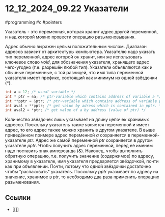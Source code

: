 # 12_12_2024_09.22 Указатели
#programming #c #pointers

Указатель - это переменная, которая хранит адрес другой переменной, и над которой можно провести операцию разыменовывания.

Адрес обычно выражен целым положительным числом. Диапазон адресов зависит от архитектуры компьютера. Указателю надо указать тип переменной, адрес которой он хранит, или же использовать ключевое слово _void_, для обозначения указателя, хранящего адрес чего-угодно (т.е. разрешён любой тип). Указатели объявляются как и обычные переменные, с той разницей, что имя типа переменной указателя имеет префикс, состоящий как минимум из одной звёздочки (_*_).

```c
int a = 12; /* usual variable */
int * ptr = &a; /* ptr-variable which contains address of variable a */
int **pptr = &ptr; /* ptr-variable which contains address of variable ptr */
int aval = **pptr; /* get value by adress which is contained in pptr. */
int aval2 = *ptr; /* get value of a by address (value of ptr) */
```

Количество звёздочек лишь указывает на длину цепочек хранимых адресов. Поскольку указатель также является переменной и имеет адрес, то его адрес также можно хранить в другом указателе. В выше приведённом примере адрес переменной _a_ сохраняется в переменной-указателе _ptr_. Адрес же самой переменной _ptr_ сохраняется в другом указателе _pptr_. Чтобы получить адрес переменной, перед её именем надо поставить знак амперсанда (_&_). Наконец, чтобы выполнить обратную операцию, т.е. получить значение (содержимое) по адресу, хранимому в указателе, имя указателя предваряется звёздочкой, почти как при объявлении. Почти, потому что одной звёздочки достаточно чтобы "распаковать" указатель. Поскольку _pptr_ указывает по адресу на значение, хранимое в _ptr_, то необходимо два раза применить операцию разыменования.

## Ссылки
- [[]]